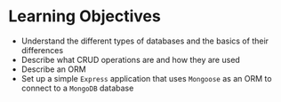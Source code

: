 # Learning Objectives
- Understand the different types of databases and the basics of their differences
- Describe what CRUD operations are and how they are used
- Describe an ORM
- Set up a simple `Express` application that uses `Mongoose` as an ORM to connect to a `MongoDB` database
